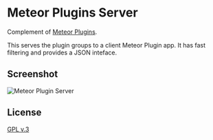 # Meteor Plugins Server
Complement of [Meteor Plugins](https://github.com/oro8oro/meteor-plugins).

This serves the plugin groups to a client Meteor Plugin app. It has fast filtering and provides a JSON inteface.

## Screenshot

![Meteor Plugin Server](https://github.com/oro8oro/meteor-plugins-server/blob/master/public/screenshotFiltered.png)

## License
[GPL v.3](https://raw.githubusercontent.com/oro8oro/meteor-plugins-server/master/LICENSE)